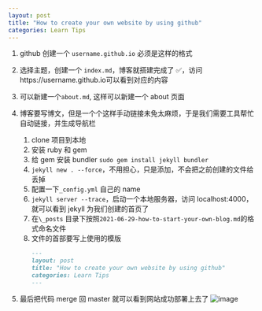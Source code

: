 ```yaml
---
layout: post
title: "How to create your own website by using github"
categories: Learn Tips
---
```


1. github 创建一个 `username.github.io` 必须是这样的格式
2. 选择主题，创建一个 `index.md`，博客就搭建完成了 ✅，访问https://username.github.io可以看到对应的内容
3. 可以新建一个`about.md`, 这样可以新建一个 about 页面
4. 博客要写博文，但是一个个这样手动链接未免太麻烦，于是我们需要工具帮忙自动链接，并生成导航栏

   1. clone 项目到本地
   2. 安装 ruby 和 gem
   3. 给 gem 安装 bundler
      `sudo gem install jekyll bundler`
   4. `jekyll new . --force`，不用担心，只是添加，不会把之前创建的文件给丢掉
   5. 配置一下`_config.yml` 自己的 name
   6. `jekyll server --trace`，启动一个本地服务器，访问 localhost:4000，就可以看到 jekyll 为我们创建的首页了
   7. 在`\_posts` 目录下按照`2021-06-29-how-to-start-your-own-blog.md`的格式命名文件
   8. 文件的首部要写上使用的模版
      ```md
      ---
      layout: post
      title: "How to create your own website by using github"
      categories: Learn Tips
      ---
      ```

5. 最后把代码 merge 回 master 就可以看到网站成功部署上去了
![image](https://user-images.githubusercontent.com/18532655/123804342-b7745480-d91f-11eb-96cb-fc34cdd0c9ff.png)
